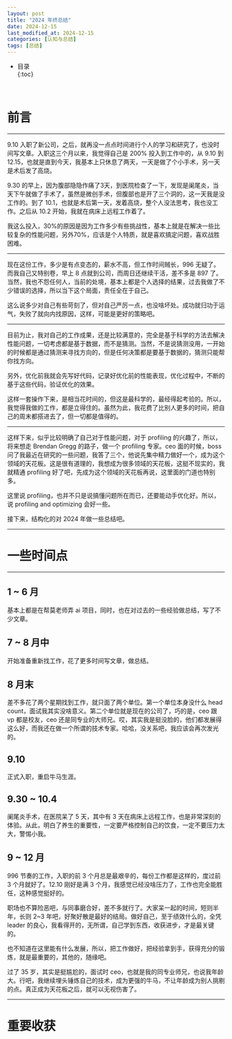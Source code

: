 ```yaml
---
layout: post
title: "2024 年终总结"
date: 2024-12-15
last_modified_at: 2024-12-15
categories: [认知与总结]
tags: [总结]
---
```


* 目录  
{:toc}
<br/>

# 前言

---


9.10 入职了新公司，之后，就再没一点点时间进行个人的学习和研究了，也没时间写文章。入职这三个月以来，我觉得自己是 200% 投入到工作中的，从 9.10 到 12.15，也就是直到今天，我基本上只休息了两天，一天是做了个小手术，另一天是术后发了高烧。     

9.30 的早上，因为腹部隐隐作痛了3天，到医院检查了一下，发现是阑尾炎，当天下午就做了手术了，虽然是微创手术，但腹部也是开了三个洞的，这一天我是没工作的。到了 10.1，也就是术后第一天，发着高烧，整个人没法思考，我也没工作。之后从 10.2 开始，我就在病床上远程工作着了。    

我这么投入，30%的原因是因为工作多少有些挑战性，基本上就是在解决一些比较复杂的性能问题，另外70%，应该是个人特质，就是喜欢搞定问题，喜欢战胜困难。   

---

现在这份工作，多少是有点变态的，薪水不高，但工作时间贼长，996 无疑了。而我自己又特别卷，早上 8 点就到公司，而周日还继续干活，差不多是 897 了。当然，我也不怨任何人，当前的处境，基本上都是个人选择的结果，过去我做了不少错误的选择，所以当下这个局面，责任全在于自己。   

这么说多少对自己有些苛刻了，但对自己严厉一点，也没啥坏处。成功就归功于运气，失败了就向内找原因，这样，可能是更好的策略吧。   

---

目前为止，我对自己的工作成果，还是比较满意的，完全是基于科学的方法去解决性能问题，一切考虑都是基于数据，而不是猜测。当然，不是说猜测没用，一开始的时候都是通过猜测来寻找方向的，但是任何决策都是要基于数据的，猜测只能帮你找方向。   

另外，优化前我就会先写好代码，记录好优化前的性能表现，优化过程中，不断的基于这些代码，验证优化的效果。   

这样一套操作下来，是相当花时间的，但这是最科学的，最经得起考验的。所以，我觉得我做的工作，都是立得住的。虽然为此，我花费了比别人更多的时间，把自己的周末都搭进去了，但一切都是值得的。   

---

这样下来，似乎比较明确了自己对于性能问题，对于 profiling 的兴趣了，所以，将来想走 Brendan Gregg 的路子，做一个 profiling 专家。ceo 面的时候，boss 问了我最近在研究的一些问题，我答了三个，他说先集中精力做好一个，成为这个领域的天花板。这是很有道理的，我想成为很多领域的天花板，这挺不现实的，我就精通 profiling 好了吧，先成为这个领域的天花板再说，这里面的门道也特别多。   

这里说 profiling，也并不只是说搞懂问题所在而已，还要能动手优化好。所以，说 profiling and optimizing 会好一些。   

接下来，结构化的对 2024 年做一些总结吧。  

---

# 一些时间点

---

## 1 ~ 6 月

基本上都是在帮莫老师弄 ai 项目，同时，也在对过去的一些经验做总结，写了不少文章。   

## 7 ~ 8 月中

开始准备重新找工作，花了更多时间写文章，做总结。  

## 8 月末

差不多花了两个星期找到工作，就只面了两个单位。第一个单位本身没什么 head count，面试我其实没啥意义。第二个单位就是现在的公司了，巧的是，ceo 跟 vp 都是校友，ceo 还是同专业的大师兄。哎，其实我是挺没脸的，他们都发展得这么好，而我还在做一个所谓的技术专家。哈哈，没关系吧，我应该会再次发光的。  

## 9.10

正式入职，重启牛马生涯。  

## 9.30 ~ 10.4

阑尾炎手术，在医院呆了 5 天，其中有 3 天在病床上远程工作，也是非常深刻的体验。从此，明白了养生的重要性，一定要严格控制自己的饮食，一定不要压力太大，警惕小我。   

## 9 ~ 12 月

996 节奏的工作，入职的前 3 个月总是最艰辛的，每份工作都是这样的，度过前 3 个月就好了。12.10 刚好是满 3 个月，我感觉已经没啥压力了，工作也完全能胜任，这种感觉挺好的。   

职场也不算险恶吧，与同事磨合好，差不多就行了。大家呆一起的时间，短则半年，长则 2~3 年吧，好聚好散是最好的结局。做好自己，至于绩效什么的，全凭 leader 的良心，我看得开的，无所谓，自己学到东西，收获进步，才是最关键的。    

也不知道在这里能有什么发展，所以，把工作做好，把经验拿到手，获得充分的锻炼，就是最重要的，其他的，随缘吧。  

过了 35 岁，其实是挺尴尬的，面试时 ceo，也就是我的同专业师兄，也说我年龄大。行吧，我继续埋头锤炼自己的技术，成为更强的牛马，不让年龄成为别人挑剔的点。真正成为天花板之后，就可以无视伤害了。   

---

# 重要收获

<br/>
